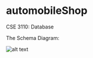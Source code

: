# automobileShop
CSE 3110: Database



The Schema Diagram:

![alt text](https://github.com/nsroni888/automobileShop/blob/main/image/Schema.png)
